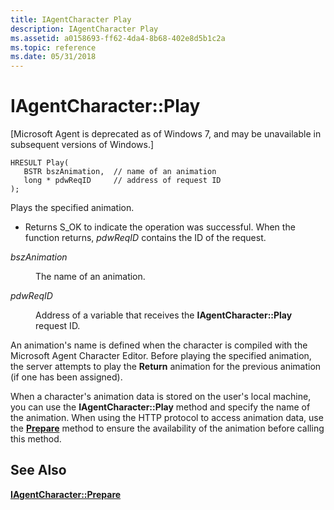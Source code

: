 ```yaml
---
title: IAgentCharacter Play
description: IAgentCharacter Play
ms.assetid: a0158693-ff62-4da4-8b68-402e8d5b1c2a
ms.topic: reference
ms.date: 05/31/2018
---
```


# IAgentCharacter::Play

\[Microsoft Agent is deprecated as of Windows 7, and may be unavailable in subsequent versions of Windows.\]

``` syntax
HRESULT Play(
   BSTR bszAnimation,  // name of an animation
   long * pdwReqID     // address of request ID
);
```

Plays the specified animation.

-   Returns S\_OK to indicate the operation was successful. When the function returns, *pdwReqID* contains the ID of the request.

<dl> <dt>

<span id="bszAnimation"></span><span id="bszanimation"></span><span id="BSZANIMATION"></span>*bszAnimation*
</dt> <dd>

The name of an animation.

</dd> <dt>

<span id="pdwReqID"></span><span id="pdwreqid"></span><span id="PDWREQID"></span>*pdwReqID*
</dt> <dd>

Address of a variable that receives the **IAgentCharacter::Play** request ID.

</dd> </dl>

An animation's name is defined when the character is compiled with the Microsoft Agent Character Editor. Before playing the specified animation, the server attempts to play the **Return** animation for the previous animation (if one has been assigned).

When a character's animation data is stored on the user's local machine, you can use the **IAgentCharacter::Play** method and specify the name of the animation. When using the HTTP protocol to access animation data, use the [**Prepare**](iagentcharacter--prepare.md) method to ensure the availability of the animation before calling this method.

## See Also

[**IAgentCharacter::Prepare**](iagentcharacter--prepare.md)


 

 




